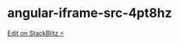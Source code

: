 # angular-iframe-src-4pt8hz

[Edit on StackBlitz ⚡️](https://stackblitz.com/edit/angular-iframe-src-4pt8hz)